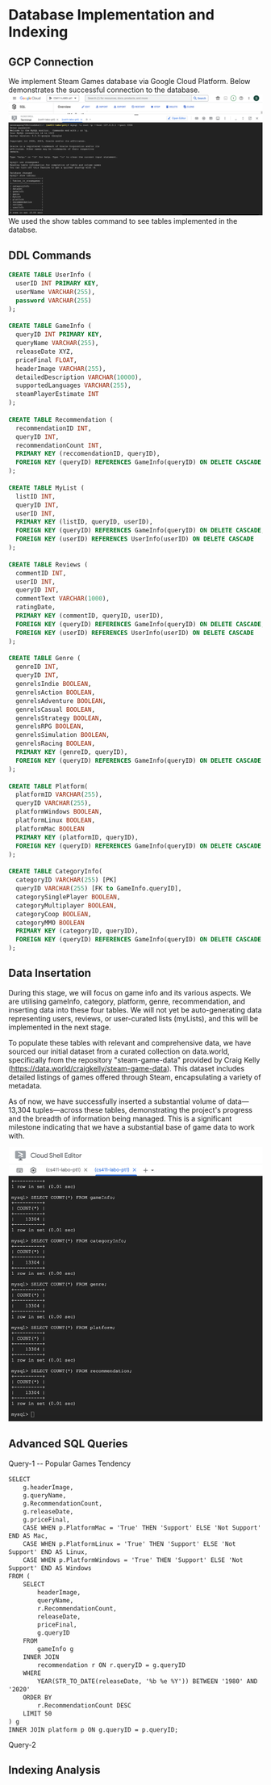 # Database Implementation and Indexing 

## GCP Connection 
We implement Steam Games database via Google Cloud Platform. Below demonstrates the successful connection to the database. 
![GCPConnection](./images/GCPConnection.png)
We used the show tables command to see tables implemented in the databse.

## DDL Commands 

``` SQL
CREATE TABLE UserInfo (
  userID INT PRIMARY KEY,
  userName VARCHAR(255),
  password VARCHAR(255)
);

CREATE TABLE GameInfo (
  queryID INT PRIMARY KEY,
  queryName VARCHAR(255),
  releaseDate XYZ,
  priceFinal FLOAT,
  headerImage VARCHAR(255),
  detailedDescription VARCHAR(10000),
  supportedLanguages VARCHAR(255),
  steamPlayerEstimate INT
);

CREATE TABLE Recommendation (
  recommendationID INT,
  queryID INT,
  recommendationCount INT,
  PRIMARY KEY (reccomendationID, queryID),
  FOREIGN KEY (queryID) REFERENCES GameInfo(queryID) ON DELETE CASCADE
);

CREATE TABLE MyList (
  listID INT,
  queryID INT,
  userID INT,
  PRIMARY KEY (listID, queryID, userID),
  FOREIGN KEY (queryID) REFERENCES GameInfo(queryID) ON DELETE CASCADE,
  FOREIGN KEY (userID) REFERENCES UserInfo(userID) ON DELETE CASCADE
);

CREATE TABLE Reviews (
  commentID INT,
  userID INT,
  queryID INT,
  commentText VARCHAR(1000),
  ratingDate,
  PRIMARY KEY (commentID, queryID, userID),
  FOREIGN KEY (queryID) REFERENCES GameInfo(queryID) ON DELETE CASCADE,
  FOREIGN KEY (userID) REFERENCES UserInfo(userID) ON DELETE CASCADE
);

CREATE TABLE Genre (
  genreID INT,
  queryID INT,
  genrelsIndie BOOLEAN,
  genrelsAction BOOLEAN,
  genrelsAdventure BOOLEAN,
  genrelsCasual BOOLEAN,
  genrelsStrategy BOOLEAN,
  genrelsRPG BOOLEAN,
  genrelsSimulation BOOLEAN,
  genrelsRacing BOOLEAN,
  PRIMARY KEY (genreID, queryID),
  FOREIGN KEY (queryID) REFERENCES GameInfo(queryID) ON DELETE CASCADE
);

CREATE TABLE Platform(
  platformID VARCHAR(255),
  queryID VARCHAR(255),
  platformWindows BOOLEAN,
  platformLinux BOOLEAN,
  platformMac BOOLEAN
  PRIMARY KEY (platformID, queryID),
  FOREIGN KEY (queryID) REFERENCES GameInfo(queryID) ON DELETE CASCADE
);

CREATE TABLE CategoryInfo(
  categoryID VARCHAR(255) [PK]
  queryID VARCHAR(255) [FK to GameInfo.queryID],
  categorySinglePlayer BOOLEAN,
  categoryMultiplayer BOOLEAN, 
  categoryCoop BOOLEAN,
  categoryMMO BOOLEAN
  PRIMARY KEY (categoryID, queryID),
  FOREIGN KEY (queryID) REFERENCES GameInfo(queryID) ON DELETE CASCADE
);
```

## Data Insertation
During this stage, we will focus on game info and its various aspects. We are utilising gameInfo, category, platform, genre, recommendation, and inserting data into these four tables. We will not yet be auto-generating data representing users, reviews, or user-curated lists (myLists), and this will be implemented in the next stage. 


To populate these tables with relevant and comprehensive data, we have sourced our initial dataset from a curated collection on data.world, specifically from the repository "steam-game-data" provided by Craig Kelly (https://data.world/craigkelly/steam-game-data). This dataset includes detailed listings of games offered through Steam, encapsulating a variety of metadata.

As of now, we have successfully inserted a substantial volume of data—13,304 tuples—across these tables, demonstrating the project's progress and the breadth of information being managed. This is a significant milestone indicating that we have a substantial base of game data to work with.

![GCPShowTable](./images/GCPShowTable.png)


## Advanced SQL Queries
Query-1 -- Popular Games Tendency
```mysql
SELECT 
    g.headerImage,
    g.queryName,
    g.RecommendationCount,
    g.releaseDate,
    g.priceFinal,
    CASE WHEN p.PlatformMac = 'True' THEN 'Support' ELSE 'Not Support' END AS Mac,
    CASE WHEN p.PlatformLinux = 'True' THEN 'Support' ELSE 'Not Support' END AS Linux,
    CASE WHEN p.PlatformWindows = 'True' THEN 'Support' ELSE 'Not Support' END AS Windows
FROM (
    SELECT
        headerImage,
        queryName,
        r.RecommendationCount,
        releaseDate,
        priceFinal,
        g.queryID
    FROM 
        gameInfo g
    INNER JOIN 
        recommendation r ON r.queryID = g.queryID
    WHERE 
        YEAR(STR_TO_DATE(releaseDate, '%b %e %Y')) BETWEEN '1980' AND '2020'
    ORDER BY 
        r.RecommendationCount DESC
    LIMIT 50
) g 
INNER JOIN platform p ON g.queryID = p.queryID;
```

Query-2

## Indexing Analysis


